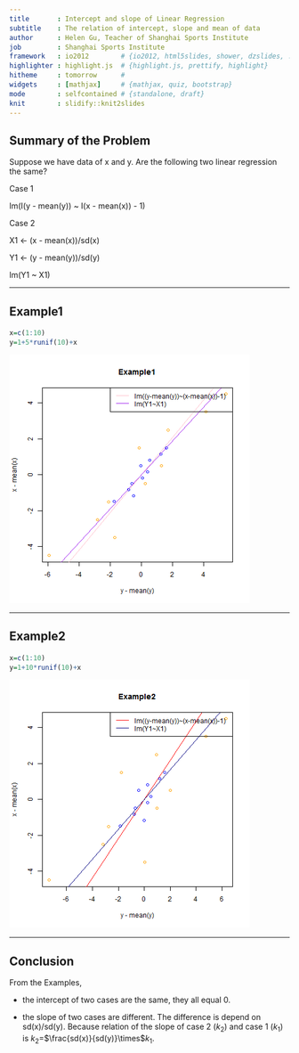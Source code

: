 ```yaml
---
title       : Intercept and slope of Linear Regression
subtitle    : The relation of intercept, slope and mean of data
author      : Helen Gu, Teacher of Shanghai Sports Institute
job         : Shanghai Sports Institute
framework   : io2012        # {io2012, html5slides, shower, dzslides, ...}
highlighter : highlight.js  # {highlight.js, prettify, highlight}
hitheme     : tomorrow      # 
widgets     : [mathjax]     # {mathjax, quiz, bootstrap}
mode        : selfcontained # {standalone, draft}
knit        : slidify::knit2slides
---
```

## Summary of the Problem
Suppose we have data of x and y. Are the following two linear regression the same?

Case 1

lm(I(y - mean(y)) ~ I(x - mean(x)) - 1)

Case 2

X1 <- (x - mean(x))/sd(x)

Y1 <- (y - mean(y))/sd(y)

lm(Y1 ~ X1)

---
## Example1


```r
x=c(1:10)
y=1+5*runif(10)+x
```
![plot of chunk unnamed-chunk-3](assets/fig/unnamed-chunk-3-1.png) 

---
## Example2


```r
x=c(1:10)
y=1+10*runif(10)+x
```
![plot of chunk unnamed-chunk-6](assets/fig/unnamed-chunk-6-1.png) 

---
## Conclusion
From the Examples, 
- the intercept of two cases are the same, they all equal 0.

- the slope of two cases are different. The difference is depend on sd(x)/sd(y). Because relation of the slope of case 2 ($k_{2}$) and case 1 ($k_{1}$) is $k_{2}$=$\frac{sd(x)}{sd(y)}\times$$k_{1}$.

